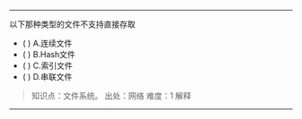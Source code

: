 ---
以下那种类型的文件不支持直接存取
- ( ) A.连续文件 
- ( ) B.Hash文件 
- ( ) C.索引文件 
- ( ) D.串联文件

> 知识点：文件系统。
> 出处：网络
> 难度：1
> 解释

---